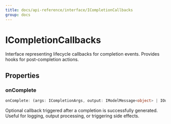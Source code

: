 ```yaml
---
title: docs/api-reference/interface/ICompletionCallbacks
group: docs
---
```


# ICompletionCallbacks

Interface representing lifecycle callbacks for completion events.
Provides hooks for post-completion actions.

## Properties

### onComplete

```ts
onComplete: (args: ICompletionArgs, output: IModelMessage<object> | IOutlineMessage) => void
```

Optional callback triggered after a completion is successfully generated.
Useful for logging, output processing, or triggering side effects.
